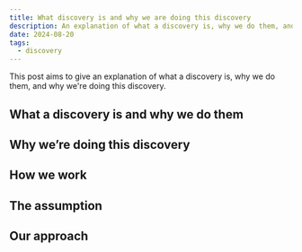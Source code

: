 ```yaml
---
title: What discovery is and why we are doing this discovery
description: An explanation of what a discovery is, why we do them, and why we're doing this discovery.
date: 2024-08-20
tags:
  - discovery
---
```


This post aims to give an explanation of what a discovery is, why we do them, and why we're doing this discovery.

## What a discovery is and why we do them

<!-- The DCMS and Made Tech team have come together following the prediscovery and government announcement on [Consultation on a registration scheme for short-term lets in England](https://www.gov.uk/government/consultations/consultation-on-a-registration-scheme-for-short-term-lets-in-england/consultation-on-a-registration-scheme-for-short-term-lets-in-england).

The aim of this discovery is to understand… -->

## Why we’re doing this discovery

## How we work

<!-- E.g. working in an agile way/ roles within the team -->

## The assumption

## Our approach

<!-- The format of the sprints and list of sprints with assumptions should be logged here -->
